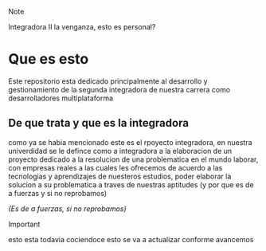 >[!NOTE]
>Integradora II la venganza, esto es personal?
<h1>Que es esto</h1>
<p>Este repositorio esta dedicado principalmente al desarrollo y gestionamiento de la segunda integradora de nuestra carrera como desarrolladores multiplataforma</p>

<h2>De que trata y que es la integradora</h2>
<p> como ya se habia mencionado este es el rpoyecto integradora, en nuestra univerdidad se le defince como a integradora a la elaboracion de un proyecto dedicado a la resolucion de una problematica en el mundo laborar, con empresas reales a las cuales les ofrecemos de acuerdo a las tecnologias y aprendizajes de nuesteros estudios, poder elaborar la solucion a su problematica a traves de nuestras aptitudes (y por que es de a fuerzas y si no reprobamos)</p>

_(Es de a fuerzas, si no reprobamos)_

> [!IMPORTANT]
>esto esta todavia cociendoce
>esto se va a actualizar conforme avancemos